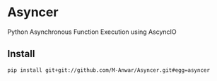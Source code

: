 # Asyncer
Python Asynchronous Function Execution using AscyncIO

## Install
```
pip install git+git://github.com/M-Anwar/Asyncer.git#egg=asyncer
```
